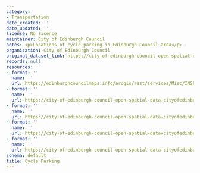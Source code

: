 ```yaml
---
category:
- Transportation
date_created: ''
date_updated: ''
license: No licence
maintainer: City of Edinburgh Council
notes: <p>Locations of cycle parking in Edinburgh Council area</p>
organization: City of Edinburgh Council
original_dataset_link: https://city-of-edinburgh-council-open-spatial-data-cityofedinburgh.hub.arcgis.com/maps/fa9836614f1e4407ab7a8cd90163210d_37
records: null
resources:
- format: ''
  name: ''
  url: https://edinburghcouncilmaps.info/arcgis/rest/services/Misc/INSPIRE/MapServer/37
- format: ''
  name: ''
  url: https://city-of-edinburgh-council-open-spatial-data-cityofedinburgh.hub.arcgis.com/datasets/fa9836614f1e4407ab7a8cd90163210d_37.geojson?outSR=%7B%22latestWkid%22%3A27700%2C%22wkid%22%3A27700%7D
- format: ''
  name: ''
  url: https://city-of-edinburgh-council-open-spatial-data-cityofedinburgh.hub.arcgis.com/datasets/fa9836614f1e4407ab7a8cd90163210d_37.csv?outSR=%7B%22latestWkid%22%3A27700%2C%22wkid%22%3A27700%7D
- format: ''
  name: ''
  url: https://city-of-edinburgh-council-open-spatial-data-cityofedinburgh.hub.arcgis.com/datasets/fa9836614f1e4407ab7a8cd90163210d_37.kml?outSR=%7B%22latestWkid%22%3A27700%2C%22wkid%22%3A27700%7D
- format: ''
  name: ''
  url: https://city-of-edinburgh-council-open-spatial-data-cityofedinburgh.hub.arcgis.com/datasets/fa9836614f1e4407ab7a8cd90163210d_37.zip?outSR=%7B%22latestWkid%22%3A27700%2C%22wkid%22%3A27700%7D
schema: default
title: Cycle Parking
---
```

